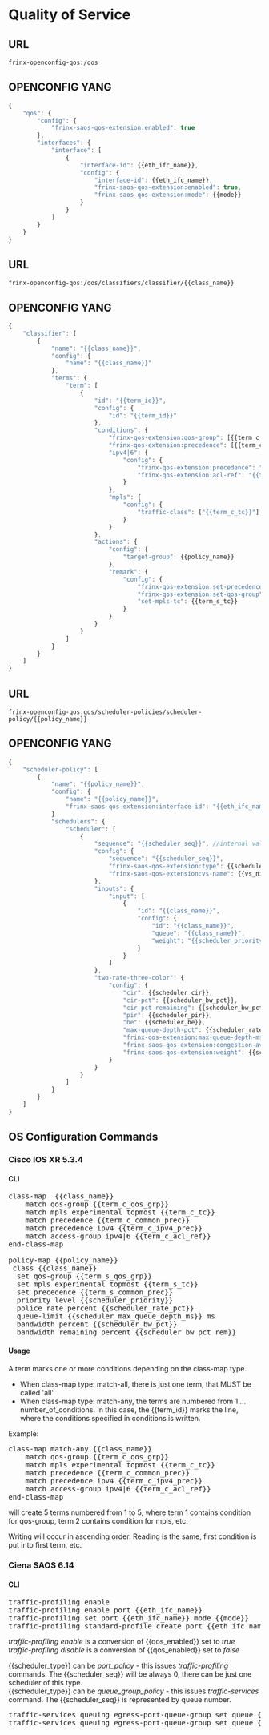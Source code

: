 # Quality of Service

## URL

```
frinx-openconfig-qos:/qos
```

## OPENCONFIG YANG

```javascript
{
    "qos": {
        "config": {
            "frinx-saos-qos-extension:enabled": true
        },
        "interfaces": {
            "interface": [
                {
                    "interface-id": {{eth_ifc_name}},
                    "config": {
                        "interface-id": {{eth_ifc_name}},
                        "frinx-saos-qos-extension:enabled": true,
                        "frinx-saos-qos-extension:mode": {{mode}}
                    }
                }
            ]
        }
    }
}
```

## URL

```
frinx-openconfig-qos:/qos/classifiers/classifier/{{class_name}}
```

## OPENCONFIG YANG

```javascript
{
    "classifier": [
        {
            "name": "{{class_name}}",
            "config": {
                "name": "{{class_name}}"
            },
            "terms": {
                "term": [
                    {
                        "id": "{{term_id}}",
                        "config": {
                            "id": "{{term_id}}"
                        },
                        "conditions": {
                            "frinx-qos-extension:qos-group": [{{term_c_qos_grp}}],
                            "frinx-qos-extension:precedence": [{{term_c_common_prec}}],
                            "ipv4|6": {
                                "config": {
                                    "frinx-qos-extension:precedence": "[{{term_c_ipv4_prec}}]"
                                    "frinx-qos-extension:acl-ref": "{{term_c_acl_ref}}",
                                }
                            },
                            "mpls": {
                                "config": {
                                    "traffic-class": ["{{term_c_tc}}"]
                                }
                            }
                        },
                        "actions": {
                            "config": {
                                "target-group": {{policy_name}}
                            },
                            "remark": {
                                "config": {
                                    "frinx-qos-extension:set-precedence": [{{term_s_common_prec}}],
                                    "frinx-qos-extension:set-qos-group": [{{term_s_qos_grp}}],
                                    "set-mpls-tc": {{term_s_tc}}
                                }
                            }
                        }
                    }
                ]
            }
        }
    ]
}
```

## URL

```
frinx-openconfig-qos:qos/scheduler-policies/scheduler-policy/{{policy_name}}
```

## OPENCONFIG YANG


```javascript
{
    "scheduler-policy": [
        {
            "name": "{{policy_name}}",
            "config": {
                "name": "{{policy_name}}",
                "frinx-saos-qos-extension:interface-id": "{{eth_ifc_name}}"
            }
            "schedulers": {
                "scheduler": [
                    {
                        "sequence": "{{scheduler_seq}}", //internal value indicating the class-map sequence,starting with 1
                        "config": {
                            "sequence": "{{scheduler_seq}}",
                            "frinx-saos-qos-extension:type": {{scheduler_type}},
                            "frinx-saos-qos-extension:vs-name": {{vs_ni_name}}
                        },
                        "inputs": {
                            "input": [
                                {
                                    "id": "{{class_name}}",
                                    "config": {
                                        "id": "{{class_name}}",
                                        "queue": "{{class_name}}",
                                        "weight": "{{scheduler_priority}}"
                                    }
                                }
                            ]
                        },
                        "two-rate-three-color": {
                            "config": {
                                "cir": {{scheduler_cir}},
                                "cir-pct": {{scheduler_bw_pct}},
                                "cir-pct-remaining": {{scheduler_bw_pct_rem}},
                                "pir": {{scheduler_pir}},
                                "be": {{scheduler_be}},
                                "max-queue-depth-pct": {{scheduler_rate_pct}},
                                "frinx-qos-extension:max-queue-depth-ms": {{scheduler_max_queue_depth_ms}},
                                "frinx-saos-qos-extension:congestion-avoidance": {{scheduler_congestion}},
                                "frinx-saos-qos-extension:weight": {{scheduler_saos_weight}}
                            }
                        }
                    }
                ]
            }
        }
    ]
}
```
## OS Configuration Commands

### Cisco IOS XR 5.3.4

#### CLI

<pre>
class-map <match-any/match-all> {{class_name}}
    match qos-group {{term_c_qos_grp}}
    match mpls experimental topmost {{term_c_tc}}
    match precedence {{term_c_common_prec}}
    match precedence ipv4 {{term_c_ipv4_prec}}
    match access-group ipv4|6 {{term_c_acl_ref}}
end-class-map

policy-map {{policy_name}}
 class {{class_name}}
  set qos-group {{term_s_qos_grp}}
  set mpls experimental topmost {{term_s_tc}}
  set precedence {{term_s_common_prec}}
  priority level {{scheduler_priority}}
  police rate percent {{scheduler_rate_pct}}
  queue-limit {{scheduler_max_queue_depth_ms}} ms
  bandwidth percent {{scheduler_bw_pct}}
  bandwidth remaining percent {{scheduler_bw_pct_rem}}
</pre>

#### Usage

A term marks one or more conditions depending on the class-map type. 
- When class-map type: match-all, there is just one term, that MUST be called 'all'.  
- When class-map type: match-any, the terms are numbered from 1 ... number_of_conditions. In this case, the {{term_id}} marks the line, where the conditions specified in conditions is written.

Example:

<pre>
class-map match-any {{class_name}}
    match qos-group {{term_c_qos_grp}}
    match mpls experimental topmost {{term_c_tc}}
    match precedence {{term_c_common_prec}}
    match precedence ipv4 {{term_c_ipv4_prec}}
    match access-group ipv4|6 {{term_c_acl_ref}}
end-class-map
</pre>

will create 5 terms numbered from 1 to 5, where term 1 contains condition for qos-group, term 2 contains condition for mpls, etc.

Writing will occur in ascending order. Reading is the same, first condition is put into first term, etc.

### Ciena SAOS 6.14

#### CLI

<pre>
traffic-profiling enable
traffic-profiling enable port {{eth_ifc_name}}
traffic-profiling set port {{eth_ifc_name}} mode {{mode}}
traffic-profiling standard-profile create port {{eth_ifc_name}} name {{policy_name}} vs {{vsi_ni_name}} cir {{scheduler_cir}}
</pre>

*traffic-profiling enable* is a conversion of {{qos_enabled}} set to *true*  
*traffic-profiling disable* is a conversion of {{qos_enabled}} set to *false*  

{{scheduler_type}} can be *port_policy* - this issues *traffic-profiling* commands. The {{scheduler_seq}} will be always 0, there can be just one scheduler of this type.  
{{scheduler_type}} can be *queue_group_policy* - this issues *traffic-services* command. The {{scheduler_seq}} is represented by queue number.  

<pre>
traffic-services queuing egress-port-queue-group set queue {{scheduler_seq}} port {{eth_ifc_name}} eir {{scheduler_pir}} ebs {{scheduler_be}} scheduler-weight {{scheduler_saos_weight}} congestion-avoidance-profile {{scheduler_congestion}}
traffic-services queuing egress-port-queue-group set queue {{scheduler_seq}} port {{eth_ifc_name}} eir {{scheduler_pir}} scheduler-weight {{scheduler_saos_weight}} congestion-avoidance-profile {{scheduler_congestion}}
</pre>

